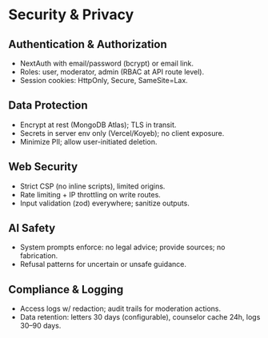 # Security & Privacy

## Authentication & Authorization
- NextAuth with email/password (bcrypt) or email link.
- Roles: user, moderator, admin (RBAC at API route level).
- Session cookies: HttpOnly, Secure, SameSite=Lax.

## Data Protection
- Encrypt at rest (MongoDB Atlas); TLS in transit.
- Secrets in server env only (Vercel/Koyeb); no client exposure.
- Minimize PII; allow user-initiated deletion.

## Web Security
- Strict CSP (no inline scripts), limited origins.
- Rate limiting + IP throttling on write routes.
- Input validation (zod) everywhere; sanitize outputs.

## AI Safety
- System prompts enforce: no legal advice; provide sources; no fabrication.
- Refusal patterns for uncertain or unsafe guidance.

## Compliance & Logging
- Access logs w/ redaction; audit trails for moderation actions.
- Data retention: letters 30 days (configurable), counselor cache 24h, logs 30–90 days.
